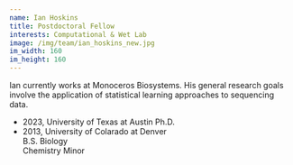 ```yaml
---
name: Ian Hoskins
title: Postdoctoral Fellow
interests: Computational & Wet Lab
image: /img/team/ian_hoskins_new.jpg
im_width: 160
im_height: 160
---
```

Ian currently works at Monoceros Biosystems. 
His general research goals involve the application of statistical learning approaches to sequencing data. 
* 2023, University of Texas at Austin
Ph.D. 
* 2013, University of Colarado at Denver   
B.S. Biology  
Chemistry Minor 
